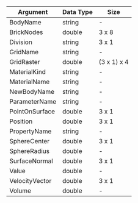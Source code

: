 **Argument**     | **Data Type**   | **Size**
-----------------|-----------------|----------
BodyName         |     string      |   -
BrickNodes       |     double      | 3 x 8  
Division         |     string      | 3 x 1  
GridName         |     string      |   -  
GridRaster       |     double      | (3 x 1) x 4   
MaterialKind     |     string      |   -  
MaterialName     |     string      |   -  
NewBodyName      |     string      |   -  
ParameterName    |     string      |   -
PointOnSurface   |     double      | 3 x 1
Position         |     double      | 3 x 1
PropertyName     |     string      |   -
SphereCenter     |     double      | 3 x 1
SphereRadius     |     double      |   -  
SurfaceNormal    |     double      | 3 x 1   
Value            |     double      |   -  
VelocityVector   |     double      | 3 x 1
Volume           |     double      |   -  

